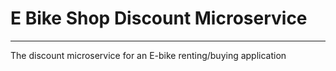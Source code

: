 # E Bike Shop Discount Microservice

-----------------------------------------------------------------------------------

The discount microservice for an E-bike renting/buying application
